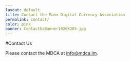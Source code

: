 ```yaml
---
layout: default
title: Contact the Manx Digital Currency Association
permalink: contact/
color: pink
banner: ContactUsBanner1920X205.jpg
---
```


#Contact Us

Please contact the MDCA at info@mdca.im.